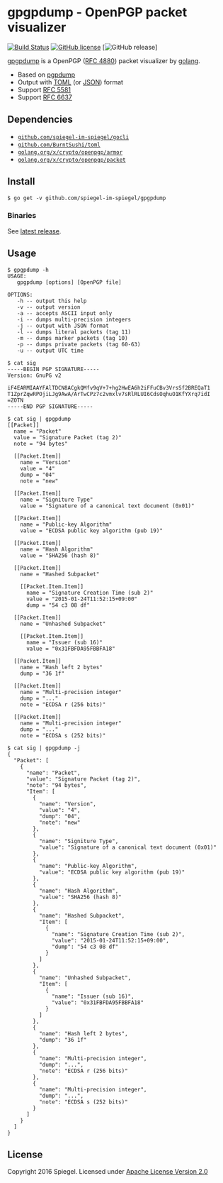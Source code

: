 # gpgpdump - OpenPGP packet visualizer

[![Build Status](https://travis-ci.org/spiegel-im-spiegel/gpgpdump.svg?branch=master)](https://travis-ci.org/spiegel-im-spiegel/gpgpdump)
[![GitHub license](https://img.shields.io/badge/license-Apache%202-blue.svg)](https://raw.githubusercontent.com/spiegel-im-spiegel/gpgpdump/master/LICENSE)
[![GitHub release](http://img.shields.io/github/release/spiegel-im-spiegel/gpgpdump.svg)]

[gpgpdump](https://github.com/spiegel-im-spiegel/gpgpdump) is a OpenPGP ([RFC 4880](https://tools.ietf.org/html/rfc4880)) packet visualizer by [golang](https://golang.org/).

- Based on [pgpdump](https://github.com/kazu-yamamoto/pgpdump)
- Output with [TOML](https://github.com/toml-lang/toml) (or [JSON](https://tools.ietf.org/html/rfc7159)) format
- Support [RFC 5581](http://tools.ietf.org/html/rfc5581)
- Support [RFC 6637](http://tools.ietf.org/html/rfc6637)

## Dependencies

- [`github.com/spiegel-im-spiegel/gocli`](https://github.com/spiegel-im-spiegel/gocli)
- [`github.com/BurntSushi/toml`](https://github.com/BurntSushi/toml)
- [`golang.org/x/crypto/openpgp/armor`](https://godoc.org/golang.org/x/crypto/openpgp/armor)
- [`golang.org/x/crypto/openpgp/packet`](https://godoc.org/golang.org/x/crypto/openpgp/packet)

## Install

```
$ go get -v github.com/spiegel-im-spiegel/gpgpdump
```

### Binaries

See [latest release](https://github.com/spiegel-im-spiegel/gpgpdump/releases/latest).

## Usage

```
$ gpgpdump -h
USAGE:
   gpgpdump [options] [OpenPGP file]

OPTIONS:
   -h -- output this help
   -v -- output version
   -a -- accepts ASCII input only
   -i -- dumps multi-precision integers
   -j -- output with JSON format
   -l -- dumps literal packets (tag 11)
   -m -- dumps marker packets (tag 10)
   -p -- dumps private packets (tag 60-63)
   -u -- output UTC time

$ cat sig
-----BEGIN PGP SIGNATURE-----
Version: GnuPG v2

iF4EARMIAAYFAlTDCN8ACgkQMfv9qV+7+hg2HwEA6h2iFFuCBv3VrsSf2BREQaT1
T1ZprZqwRPOjiLJg9AwA/ArTwCPz7c2vmxlv7sRlRLUI6CdsOqhuO1KfYXrq7idI
=ZOTN
-----END PGP SIGNATURE-----

$ cat sig | gpgpdump
[[Packet]]
  name = "Packet"
  value = "Signature Packet (tag 2)"
  note = "94 bytes"

  [[Packet.Item]]
    name = "Version"
    value = "4"
    dump = "04"
    note = "new"

  [[Packet.Item]]
    name = "Signiture Type"
    value = "Signature of a canonical text document (0x01)"

  [[Packet.Item]]
    name = "Public-key Algorithm"
    value = "ECDSA public key algorithm (pub 19)"

  [[Packet.Item]]
    name = "Hash Algorithm"
    value = "SHA256 (hash 8)"

  [[Packet.Item]]
    name = "Hashed Subpacket"

    [[Packet.Item.Item]]
      name = "Signature Creation Time (sub 2)"
      value = "2015-01-24T11:52:15+09:00"
      dump = "54 c3 08 df"

  [[Packet.Item]]
    name = "Unhashed Subpacket"

    [[Packet.Item.Item]]
      name = "Issuer (sub 16)"
      value = "0x31FBFDA95FBBFA18"

  [[Packet.Item]]
    name = "Hash left 2 bytes"
    dump = "36 1f"

  [[Packet.Item]]
    name = "Multi-precision integer"
    dump = "..."
    note = "ECDSA r (256 bits)"

  [[Packet.Item]]
    name = "Multi-precision integer"
    dump = "..."
    note = "ECDSA s (252 bits)"

$ cat sig | gpgpdump -j
{
  "Packet": [
    {
      "name": "Packet",
      "value": "Signature Packet (tag 2)",
      "note": "94 bytes",
      "Item": [
        {
          "name": "Version",
          "value": "4",
          "dump": "04",
          "note": "new"
        },
        {
          "name": "Signiture Type",
          "value": "Signature of a canonical text document (0x01)"
        },
        {
          "name": "Public-key Algorithm",
          "value": "ECDSA public key algorithm (pub 19)"
        },
        {
          "name": "Hash Algorithm",
          "value": "SHA256 (hash 8)"
        },
        {
          "name": "Hashed Subpacket",
          "Item": [
            {
              "name": "Signature Creation Time (sub 2)",
              "value": "2015-01-24T11:52:15+09:00",
              "dump": "54 c3 08 df"
            }
          ]
        },
        {
          "name": "Unhashed Subpacket",
          "Item": [
            {
              "name": "Issuer (sub 16)",
              "value": "0x31FBFDA95FBBFA18"
            }
          ]
        },
        {
          "name": "Hash left 2 bytes",
          "dump": "36 1f"
        },
        {
          "name": "Multi-precision integer",
          "dump": "...",
          "note": "ECDSA r (256 bits)"
        },
        {
          "name": "Multi-precision integer",
          "dump": "...",
          "note": "ECDSA s (252 bits)"
        }
      ]
    }
  ]
}
```

## License

Copyright 2016 Spiegel.
Licensed under [Apache License Version 2.0](http://www.apache.org/licenses/LICENSE-2.0)

